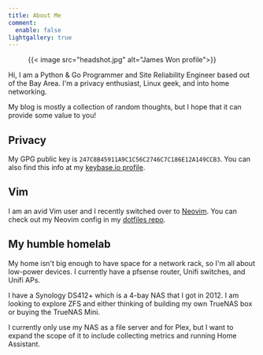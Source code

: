 ```yaml
---
title: About Me
comment:
  enable: false
lightgallery: true
---
```

<figure>
{{< image src="headshot.jpg" alt="James Won profile">}}
</figure>

Hi, I am a Python & Go Programmer and Site Reliability Engineer based out of the Bay Area. I'm a privacy enthusiast, Linux geek, and into home networking.

My blog is mostly a collection of random thoughts, but I hope that it can provide some value to you!

## Privacy
My GPG public key is `247C8B45911A9C1C56C2746C7C186E12A149CCB3`. You can also find this info at my [keybase.io profile](https://keybase.io/jwon).

## Vim
I am an avid Vim user and I recently switched over to [Neovim](https://neovim.io/). You can check out my Neovim config in my [dotfiles repo](https://github.com/jwon/dotfiles/blob/master/nvim/.config/nvim/init.vim).


## My humble homelab
My home isn't big enough to have space for a network rack, so I'm all about low-power devices. I currently have a pfsense router, Unifi switches, and Unifi APs.

I have a Synology DS412+ which is a 4-bay NAS that I got in 2012. I am looking to explore ZFS and either thinking of building my own TrueNAS box or buying the TrueNAS Mini.

I currently only use my NAS as a file server and for Plex, but I want to expand the scope of it to include collecting metrics and running Home Assistant.
